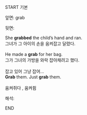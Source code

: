 START
기본

앞면:
grab


뒷면:
<div>She <b>grabbed</b> the child’s hand and ran. </div><div>그녀가 그 아이의 손을 움켜잡고 달렸다.<br><br><div>He made a <strong>grab</strong> for her bag. </div><div><div>그가 그녀의 가방을 와락 잡아채려고 했다.<br><br><div><div>잡고 있어 그냥 잡어...</div></div><div><div><strong>Grab</strong> them. Just <strong>grab</strong> them.<br><br>움켜쥐다 , 움켜쥠</div></div></div></div></div>


해석:

END